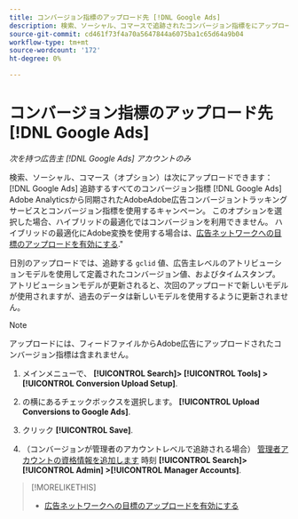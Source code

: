```yaml
---
title: コンバージョン指標のアップロード先 [!DNL Google Ads]
description: 検索、ソーシャル、コマースで追跡されたコンバージョン指標をにアップロードする方法について説明します。 [!DNL Google Ads].
source-git-commit: cd461f73f4a70a5647844a6075ba1c65d64a9b04
workflow-type: tm+mt
source-wordcount: '172'
ht-degree: 0%

---
```


# コンバージョン指標のアップロード先 [!DNL Google Ads]

*次を持つ広告主 [!DNL Google Ads] アカウントのみ*

検索、ソーシャル、コマース（オプション）は次にアップロードできます： [!DNL Google Ads] 追跡するすべてのコンバージョン指標 [!DNL Google Ads] Adobe Analyticsから同期されたAdobeAdobe広告コンバージョントラッキングサービスとコンバージョン指標を使用するキャンペーン。 このオプションを選択した場合、ハイブリッドの最適化ではコンバージョンを利用できません。 ハイブリッドの最適化にAdobe変換を使用する場合は、[広告ネットワークへの目標のアップロードを有効にする](objective-upload-to-networks.md).&quot;

日別のアップロードでは、追跡する `gclid` 値、広告主レベルのアトリビューションモデルを使用して定義されたコンバージョン値、およびタイムスタンプ。 アトリビューションモデルが更新されると、次回のアップロードで新しいモデルが使用されますが、過去のデータは新しいモデルを使用するように更新されません。

>[!NOTE]
>
>アップロードには、フィードファイルからAdobe広告にアップロードされたコンバージョン指標は含まれません。

1. メインメニューで、 **[!UICONTROL Search]> [!UICONTROL Tools] >[!UICONTROL Conversion Upload Setup]**.

1. の横にあるチェックボックスを選択します。 **[!UICONTROL Upload Conversions to Google Ads]**.

1. クリック **[!UICONTROL Save]**.

1. （コンバージョンが管理者のアカウントレベルで追跡される場合） [管理者アカウントの資格情報を追加します](/help/search-social-commerce/admin/manager-accounts.md) 時刻 **[!UICONTROL Search]> [!UICONTROL Admin] >[!UICONTROL Manager Accounts]**.

>[!MORELIKETHIS]
>
>* [広告ネットワークへの目標のアップロードを有効にする](objective-upload-to-networks.md)


